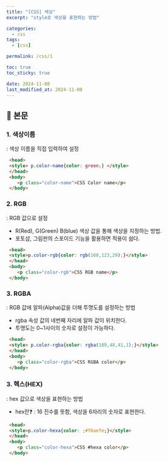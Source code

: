 ```yaml
---
title: "[CSS] 색상"
excerpt: "style로 색상을 표현하는 방법"

categories:
  - css
tags:
  - [css]

permalink: /css/1

toc: true
toc_sticky: true

date: 2024-11-08
last_modified_at: 2024-11-08
---
```


## 🦥 본문



### 1. 색상이름

 :  색상 이름을 직접 입력하여 설정

```html
 <head>
 <style> p.color-name{color: green;} </style>
 </head>
 <body>
    <p class="color-name">CSS Color name</p>
 </body>
```

### 2. RGB

: RGB 값으로 설정

- R(Red), G(Green) B(blue) 색상 값을 통해 색상을 지정하는 방법.
- 포토샵, 그림판의 스포이드 기능을 활용하면 적용이 쉽다.

```html
 <head>
 <style>p.color-rgb{color: rgb(160,123,29);}</style>
 </head>
 <body>
    <p class="color-rgb">CSS RGB name</p>
 </body>
```

### 3. RGBA

: RGB 값에 알파(Alpha)값을 더해 투명도를 설정하는 방법

- rgba 속성 값의 네번째 자리에 알파 값이 위치한다.
- 투명도는 0~1사이의 숫자로 설정이 가능하다.

```html
 <head>
 <style> p.color-rgba{color: rgba(189,48,41,1);}</style>
 </head>
 <body>
    <p class="color-rgba">CSS RGBA color</p>
 </body>
```

### 3. 헥스(HEX)

: hex 값으로 색상을 표현하는 방법 

- hex란❓ : 16 진수를 뜻함, 색상을 6자리의 숫자로 표현한다.

```html
 <head>
 <style>p.color-hexa{color: ;#f0aefe;}</style>
 </head>
 <body>
    <p class="color-hexa">CSS #hexa color</p>
 </body>
```
